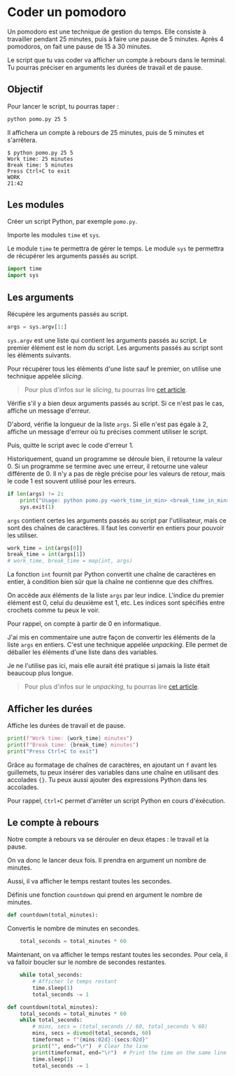 # Coder un pomodoro

Un pomodoro est une technique de gestion du temps. Elle consiste à travailler
pendant 25 minutes, puis à faire une pause de 5 minutes. Après 4 pomodoros, on
fait une pause de 15 à 30 minutes.

Le script que tu vas coder va afficher un compte à rebours dans le terminal. Tu
pourras préciser en arguments les durées de travail et de pause.

## Objectif

Pour lancer le script, tu pourras taper :

```bash
python pomo.py 25 5
```

Il affichera un compte à rebours de 25 minutes, puis de 5 minutes et
s'arrêtera.

```
$ python pomo.py 25 5
Work time: 25 minutes
Break time: 5 minutes
Press Ctrl+C to exit
WORK
21:42
```
## Les modules

Créer un script Python, par exemple `pomo.py`.

Importe les modules `time` et `sys`.

Le module `time` te permettra de gérer le temps. Le module `sys` te permettra
de récupérer les arguments passés au script.

```python
import time
import sys
```

## Les arguments

Récupère les arguments passés au script.

```python
args = sys.argv[1:]
```

`sys.argv` est une liste qui contient les arguments passés au script. Le
premier élément est le nom du script. Les arguments passés au script sont les
éléments suivants.

Pour récupérer tous les éléments d'une liste sauf le premier, on utilise une
technique appelée *slicing*. 

> Pour plus d'infos sur le *slicing*, tu pourras lire [cet article](slicing.md).

Vérifie s'il y a bien deux arguments passés au script. Si ce n'est pas le cas,
affiche un message d'erreur.

D'abord, vérifie la longueur de la liste `args`. Si elle n'est pas égale à 2,
affiche un message d'erreur où tu précises comment utiliser le script.

Puis, quitte le script avec le code d'erreur 1.

Historiquement, quand un programme se déroule bien, il retourne la valeur 0. Si
un programme se termine avec une erreur, il retourne une valeur différente de
0. Il n'y a pas de règle précise pour les valeurs de retour, mais le code 1 est
souvent utilisé pour les erreurs.

```python
if len(args) != 2:
    print("Usage: python pomo.py <work_time_in_min> <break_time_in_min>")
    sys.exit(1)
```

`args` contient certes les arguments passés au script par l'utilisateur, mais
ce sont des chaînes de caractères. Il faut les convertir en entiers pour
pouvoir les utiliser.

```python
work_time = int(args[0])
break_time = int(args[1])
# work_time, break_time = map(int, args)
```

La fonction `int` fournit par Python convertit une chaîne de caractères en
entier, à condition bien sûr que la chaîne ne contienne que des chiffres.

On accède aux éléments de la liste `args` par leur indice. L'indice du premier
élément est 0, celui du deuxième est 1, etc. Les indices sont spécifiés entre
crochets comme tu peux le voir.

Pour rappel, on compte à partir de 0 en informatique.

J'ai mis en commentaire une autre façon de convertir les éléments de la liste
`args` en entiers. C'est une technique appelée *unpacking*. Elle permet de
déballer les éléments d'une liste dans des variables.

Je ne l'utilise pas ici, mais elle aurait été pratique si jamais la liste était
beaucoup plus longue.

> Pour plus d'infos sur le *unpacking*, tu pourras lire [cet
> article](unpacking.md).

## Afficher les durées

Affiche les durées de travail et de pause.

```python
print(f"Work time: {work_time} minutes")
print(f"Break time: {break_time} minutes")
print("Press Ctrl+C to exit")
```

Grâce au formatage de chaînes de caractères, en ajoutant un `f` avant les
guillemets, tu peux insérer des variables dans une chaîne en utilisant des
accolades `{}`. Tu peux aussi ajouter des expressions Python dans les
accolades.

Pour rappel, `Ctrl+C` permet d'arrêter un script Python en cours d'éxécution.

## Le compte à rebours

Notre compte à rebours va se dérouler en deux étapes : le travail et la pause.

On va donc le lancer deux fois. Il prendra en argument un nombre de minutes.

Aussi, il va afficher le temps restant toutes les secondes.

Définis une fonction `countdown` qui prend en argument le nombre de minutes.

```python
def countdown(total_minutes):
```

Convertis le nombre de minutes en secondes.

```python
    total_seconds = total_minutes * 60
```

Maintenant, on va afficher le temps restant toutes les secondes. Pour cela, il
va falloir boucler sur le nombre de secondes restantes.

```python
    while total_seconds:
        # Afficher le temps restant
        time.sleep(1)
        total_seconds -= 1
```


```python
def countdown(total_minutes):
    total_seconds = total_minutes * 60
    while total_seconds:
        # mins, secs = (total_seconds // 60, total_seconds % 60)
        mins, secs = divmod(total_seconds, 60)
        timeformat = f"{mins:02d}:{secs:02d}"
        print("", end="\r")  # Clear the line
        print(timeformat, end="\r")  # Print the time on the same line
        time.sleep(1)
        total_seconds -= 1
```

